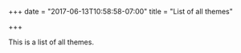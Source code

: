 +++
date = "2017-06-13T10:58:58-07:00"
title = "List of all themes"

+++

This is a list of all themes.